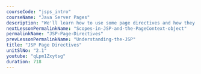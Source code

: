 ```yaml
---
courseCode: "jsps_intro"
courseName: "Java Server Pages"
description: "We'll learn how to use some page directives and how they affect our JSP."
nextLessonPermalinkName: "Scopes-in-JSP-and-the-PageContext-object"
permalinkName: "JSP-Page-Directives"
prevLessonPermalinkName: "Understanding-the-JSP"
title: "JSP Page Directives"
unitSlNo: "2.1"
youtube: "qLpm1Zxytsg"
duration: 718
---
```


